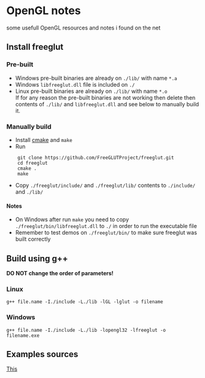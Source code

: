# OpenGL notes
some usefull OpenGL resources and notes i found on the net

## Install freeglut
### Pre-built
- Windows pre-built binaries are already on `./lib/` with name `*.a`
- Windows `libfreeglut.dll` file is included on `./`
- Linux pre-built binaries are already on `./lib/` with name `*.o`  
If for any reason the pre-built binaries are not working then delete then contents of `./lib/` and `libfreeglut.dll` and see below to manually build it.
### Manually build
- Install [cmake](https://cmake.org/) and `make`
- Run
```
    git clone https://github.com/FreeGLUTProject/freeglut.git
    cd freeglut
    cmake .
    make
```
- Copy `./freeglut/include/` and `./freeglut/lib/` contents to `./include/` and `./lib/`
#### Notes
- On Windows after run `make` you need to copy `./freeglut/bin/libfreeglut.dll` to `./` in order to run the executable file
- Remember to test demos on `./freeglut/bin/` to make sure freeglut was built correctly

## Build using g++
**DO NOT change the order of parameters!**
### Linux
`g++ file.name -I./include -L./lib -lGL -lglut -o filename`
### Windows
`g++ file.name -I./include -L./lib -lopengl32 -lfreeglut -o filename.exe`

## Examples sources
[This](https://cs.lmu.edu/~ray/notes/openglexamples/)
